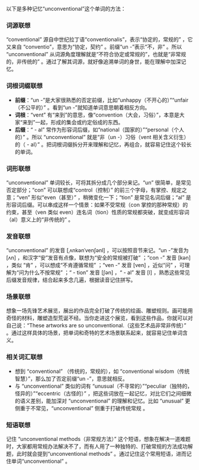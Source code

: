 以下是多种记忆“unconventional”这个单词的方法：

### 词源联想
“conventional” 源自中世纪拉丁语“conventionalis”，表示“协定的，常规的” ，它又来自 “conventio”，意思为“协定，契约” 。前缀“un -”表示“不，非” 。所以 “unconventional” 从词源角度理解就是“不符合协定或常规的”，也就是“非常规的，非传统的” 。通过了解其词源，就好像追溯单词的身世，能在理解中加深记忆。

### 词根词缀联想
 - **前缀**：“un -”是大家很熟悉的否定前缀，比如“unhappy（不开心的）”“unfair（不公平的）” 。看到“un -”就知道单词意思朝着相反方向。
 - **词根**：“vent” 有“来到”的意思，像“convention（大会，习俗）”，本意是大家“来到”一起，形成的集会或约定俗成的东西。
 - **后缀**：“ - al” 常作为形容词后缀，如“national（国家的）”“personal（个人的）” 。所以 “unconventional” 就是“非（un -）习俗（vent 相关含义衍生）的（ - al）” 。把词根词缀拆分开来理解和记忆，再组合，就容易记住这个较长的单词。

### 词形联想
“unconventional” 单词较长，可将其拆分成几个部分来记。“un” 很简单，是常见否定部分；“con” 可以联想成“control（控制）” 的前三个字母，有掌控、规定之意；“ven” 形似“even（甚至）” ，稍微变化一下；“tion” 是常见名词后缀；“al” 是形容词后缀。可以串成这样一个情景：如果不受常规（con 掌控的那种常规）的约束，甚至（ven 类似 even）连名词（tion）性质的常规都突破，就变成形容词（al）意义上的“非传统的” 。

### 发音联想
“unconventional” 的发音 [ˌʌnkənˈvenʃənl] ，可以按照音节来记。“un -”发音为 [ʌn] ，和汉字“安”发音有点像，联想为“安全的常规被打破” ；“con -” 发音 [kən] ，类似 “肯” ，可以想成“不肯遵循常规” ；“ven -” 发音 [ven] ，近似“问” ，可理解为“问为什么不按常规” ；“ - tion” 发音 [ʃən] ，“ - al” 发音 [l] ，熟悉这些常见后缀发音规律，结合起来多念几遍，根据读音记住拼写。

### 场景联想
想象一场先锋艺术展览，展出的作品完全打破了传统的绘画、雕塑规则。画可能用奇怪的材料，雕塑造型荒诞不经。当你走进这个展览，看到这些作品，你就可以对自己说：“These artworks are so unconventional.（这些艺术品非常非传统）” 。通过这样具体的场景，把单词和奇特的艺术场景联系起来，就容易记住单词含义。

### 相关词汇联想
 - 想到 “conventional” （传统的，常规的），如 “conventional wisdom（传统智慧）”，那么加了否定前缀“un -”，意思就相反。
 - 与 “unconventional” 类似的词有 “unusual（不寻常的）”“peculiar（独特的，怪异的）”“eccentric（古怪的）” ，把这些词放在一起记忆，对比它们之间细微的语义差别，能加深对 “unconventional” 的理解和记忆。比如 “unusual” 更侧重于不常见，“unconventional” 侧重于打破传统常规 。

### 短语联想
记住 “unconventional methods（非常规方法）” 这个短语，想象在解决一道难题时，大家都用常规办法解决不了，而有人用了一种独特的、打破常规的方法成功解题，此时就会提到“unconventional methods” 。通过记住这个常用短语，进而记住单词“unconventional” 。 
